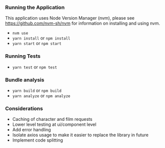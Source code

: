 ### Running the Application

This application uses Node Version Manager (nvm),
please see https://github.com/nvm-sh/nvm for information
on installing and using nvm.

- `nvm use`
- `yarn install` or `npm install`
- `yarn start` or `npm start`

### Running Tests

- `yarn test` or `npm test`

### Bundle analysis

- `yarn build` or `npm build`
- `yarn analyze` or `npm analyze`

### Considerations

- Caching of character and film requests
- Lower level testing at ui/component level
- Add error handling
- Isolate axios usage to make it easier to replace the library in future
- Implement code splitting
